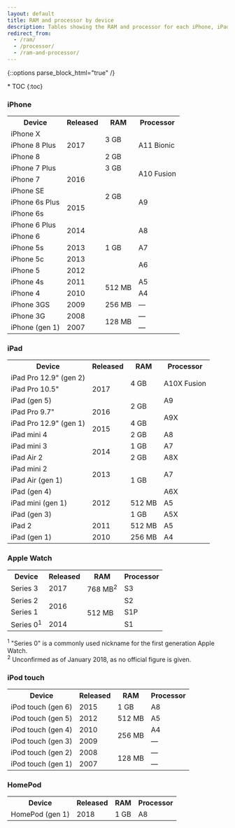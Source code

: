 ```yaml
---
layout: default
title: RAM and processor by device
description: Tables showing the RAM and processor for each iPhone, iPad, Apple Watch, and iPod touch.
redirect_from: 
  - /ram/ 
  - /processor/
  - /ram-and-processor/
---
```

{::options parse_block_html="true" /}

<div id="compact-toc">
* TOC
{:toc}
</div>

### iPhone

<table>
  <tr>
    <th>Device</th>
    <th>Released</th>
    <th>RAM</th>
    <th>Processor</th>
  </tr>
  <tr>
    <td>iPhone X</td>
    <td rowspan="3">2017</td>
    <td rowspan="2">3 GB</td>
    <td rowspan="3">A11 Bionic</td>
  </tr>
  <tr>
    <td>iPhone 8 Plus</td>
  </tr>
  <tr>
    <td>iPhone 8</td>
    <td>2 GB</td>
  </tr>
  <tr>
    <td>iPhone 7 Plus</td>
    <td rowspan="3">2016</td>
    <td>3 GB</td>
    <td rowspan="2">A10 Fusion</td>
  </tr>
  <tr>
    <td>iPhone 7</td>
    <td rowspan="4">2 GB</td>
  </tr>
  <tr>
    <td>iPhone SE</td>
    <td rowspan="3">A9</td>
  </tr>
  <tr>
    <td>iPhone 6s Plus</td>
    <td rowspan="2">2015</td>
  </tr>
  <tr>
    <td>iPhone 6s</td>
  </tr>
  <tr>
    <td>iPhone 6 Plus</td>
    <td rowspan="2">2014</td>
    <td rowspan="5">1 GB</td>
    <td rowspan="2">A8</td>
  </tr>
  <tr>
    <td>iPhone 6</td>
  </tr>
  <tr>
    <td>iPhone 5s</td>
    <td>2013</td>
    <td>A7</td>
  </tr>
  <tr>
    <td>iPhone 5c</td>
    <td>2013</td>
    <td rowspan="2">A6</td>
  </tr>
  <tr>
    <td>iPhone 5</td>
    <td>2012</td>
  </tr>
  <tr>
    <td>iPhone 4s</td>
    <td>2011</td>
    <td rowspan="2">512 MB</td>
    <td>A5</td>
  </tr>
  <tr>
    <td>iPhone 4</td>
    <td>2010</td>
    <td>A4</td>
  </tr>
  <tr>
    <td>iPhone 3GS</td>
    <td>2009</td>
    <td>256 MB</td>
    <td>—</td>
  </tr>
  <tr>
    <td>iPhone 3G</td>
    <td>2008</td>
    <td rowspan="2">128 MB</td>
    <td>—</td>
  </tr>
  <tr>
    <td>iPhone (gen 1)</td>
    <td>2007</td>
    <td>—</td>
  </tr>
</table>

### iPad

<table>
  <tr>
    <th>Device</th>
    <th>Released</th>
    <th>RAM</th>
    <th>Processor</th>
  </tr>
  <tr>
    <td>iPad Pro 12.9" (gen 2)</td>
    <td rowspan="3">2017</td>
    <td rowspan="2">4 GB</td>
    <td rowspan="2">A10X Fusion</td>
  </tr>
  <tr>
    <td>iPad Pro 10.5"</td>
  </tr>
  <tr>
    <td>iPad (gen 5)</td>
    <td rowspan="2">2 GB</td>
    <td>A9</td>
  </tr>
  <tr>
    <td>iPad Pro 9.7"</td>
    <td>2016</td>
    <td rowspan="2">A9X</td>
  </tr>
  <tr>
    <td>iPad Pro 12.9" (gen 1)</td>
    <td rowspan="2">2015</td>
    <td>4 GB</td>
  </tr>
  <tr>
    <td>iPad mini 4</td>
    <td>2 GB</td>
    <td>A8</td>
  </tr>
  <tr>
    <td>iPad mini 3</td>
    <td rowspan="2">2014</td>
    <td>1 GB</td>
    <td>A7</td>
  </tr>
  <tr>
    <td>iPad Air 2</td>
    <td>2 GB</td>
    <td>A8X</td>
  </tr>
  <tr>
    <td>iPad mini 2</td>
    <td rowspan="2">2013</td>
    <td rowspan="3">1 GB</td>
    <td rowspan="2">A7</td>
  </tr>
  <tr>
    <td>iPad Air (gen 1)</td>
  </tr>
  <tr>
    <td>iPad (gen 4)</td>
    <td rowspan="3">2012</td>
    <td>A6X</td>
  </tr>
  <tr>
    <td>iPad mini (gen 1)</td>
    <td>512 MB</td>
    <td>A5</td>
  </tr>
  <tr>
    <td>iPad (gen 3)</td>
    <td>1 GB</td>
    <td>A5X</td>
  </tr>
  <tr>
    <td>iPad 2</td>
    <td>2011</td>
    <td>512 MB</td>
    <td>A5</td>
  </tr>
  <tr>
    <td>iPad (gen 1)</td>
    <td>2010</td>
    <td>256 MB</td>
    <td>A4</td>
  </tr>
</table>

### Apple Watch

<table>
  <tr>
    <th>Device</th>
    <th>Released</th>
    <th>RAM</th>
    <th>Processor</th>
  </tr>
  <tr>
    <td>Series 3</td>
    <td>2017</td>
    <td>768 MB<sup>2</sup></td>
    <td>S3</td>
  </tr>
  <tr>
    <td>Series 2</td>
    <td rowspan="2">2016</td>
    <td rowspan="3">512 MB</td>
    <td>S2</td>
  </tr>
  <tr>
    <td>Series 1</td>
    <td>S1P</td>
  </tr>
  <tr>
    <td>Series 0<sup>1</sup></td>
    <td>2014</td>
    <td>S1</td>
  </tr>
</table>

<p>
  <sup>1</sup> "Series 0" is a commonly used nickname for the first generation Apple Watch.<br>
  <sup>2</sup> Unconfirmed as of January 2018, as no official figure is given.
</p>

### iPod touch

<table>
  <tr>
    <th>Device</th>
    <th>Released</th>
    <th>RAM</th>
    <th>Processor</th>
  </tr>
  <tr>
    <td>iPod touch (gen 6)</td>
    <td>2015</td>
    <td>1 GB</td>
    <td>A8</td>
  </tr>
  <tr>
    <td>iPod touch (gen 5)</td>
    <td>2012</td>
    <td>512 MB</td>
    <td>A5</td>
  </tr>
  <tr>
    <td>iPod touch (gen 4)</td>
    <td>2010</td>
    <td rowspan="2">256 MB</td>
    <td>A4</td>
  </tr>
  <tr>
    <td>iPod touch (gen 3)</td>
    <td>2009</td>
    <td>—</td>
  </tr>
  <tr>
    <td>iPod touch (gen 2)</td>
    <td>2008</td>
    <td rowspan="2">128 MB</td>
    <td>—</td>
  </tr>
  <tr>
    <td>iPod touch (gen 1)</td>
    <td>2007</td>
    <td>—</td>
  </tr>
</table>

### HomePod

<table>
  <tr>
    <th>Device</th>
    <th>Released</th>
    <th>RAM</th>
    <th>Processor</th>
  </tr>
  <tr>
    <td>HomePod (gen 1)</td>
    <td>2018</td>
    <td>1 GB</td>
    <td>A8</td>
  </tr>
</table>
